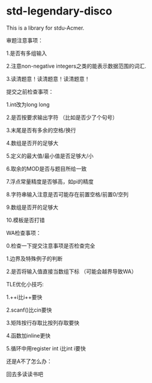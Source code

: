 # std-legendary-disco
This is a library for stdu-Acmer.

审题注意事项：

1.是否有多组输入

2.注意non-negative integers之类的能表示数据范围的词汇.

3.读清题意！读清题意！读清题意！


提交之前检查事项：

1.int改为long long

2.是否按要求输出字符 （比如是否少了个句号）

3.末尾是否有多余的空格/换行

4.数组是否开的足够大

5.定义的最大值/最小值是否足够大/小

6.取余的MOD是否与题目所给一致

7.浮点常量精度是否够高，如pi的精度

8.字符串输入注意是否可能存在前置空格/前置0/空列

9.数组是否开的足够大

10.模板是否打错




WA检查事项：

0.检查一下提交注意事项是否检查完全

1.边界及特殊例子的判断

2.是否将输入值直接当数组下标  （可能会越界导致WA）


TLE优化小技巧:

1.++i比i++要快

2.scanf()比cin要快

3.矩阵按行存取比按列存取要快

4.函数加inline更快

5.循环中用register int i比int i要快



还是A不了怎么办：


回去多读读书吧
